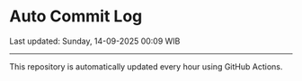 # Auto Commit Log

Last updated: Sunday, 14-09-2025 00:09 WIB

---

This repository is automatically updated every hour using GitHub Actions.
